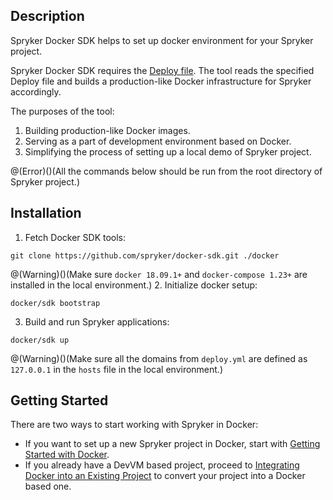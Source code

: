 ## Description

Spryker Docker SDK helps to set up docker environment for your Spryker project.

Spryker Docker SDK requires the [Deploy file](https://documentation.spryker.com/v4/docs/deploy-file-reference-10). The tool reads the specified Deploy file and builds a production-like Docker infrastructure for Spryker accordingly.

The purposes of the tool:

1. Building production-like Docker images.
2. Serving as a part of development environment based on Docker.
3. Simplifying the process of setting up a local demo of Spryker project.

@(Error)()(All the commands below should be run from the root directory of Spryker project.)

## Installation

1. Fetch Docker SDK tools:
```shell
git clone https://github.com/spryker/docker-sdk.git ./docker
```
@(Warning)()(Make sure `docker 18.09.1+` and `docker-compose 1.23+` are installed in the local environment.)
2. Initialize docker setup:
 ```shell
docker/sdk bootstrap
```
3. Build and run Spryker applications:
```shell
docker/sdk up
```
@(Warning)()(Make sure all the domains from `deploy.yml` are defined as `127.0.0.1` in the `hosts` file in the local environment.)

## Getting Started

There are two ways to start working with Spryker in Docker:

* If you want to set up a new Spryker project in Docker, start with [Getting Started with Docker](https://documentation.spryker.com/v4/docs/getting-started-with-docker).
* If you already have a DevVM based project, proceed to [Integrating Docker into an Existing Project](https://documentation.spryker.com/v4/docs/integrating-docker-into-an-existing-project) to convert your project into a Docker based one.

<!-- Last review date: Aug 06, 2019by Mike Kalinin, Andrii Tserkovnyi -->